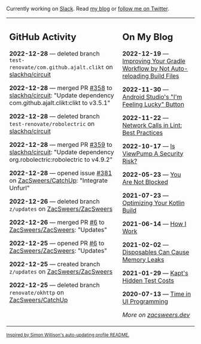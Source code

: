 Currently working on [Slack](https://slack.com/). Read [my blog](https://zacsweers.dev/) or [follow me on Twitter](https://twitter.com/ZacSweers).

<table><tr><td valign="top" width="60%">

## GitHub Activity
<!-- githubActivity starts -->
**2022-12-28** — deleted branch `test-renovate/com.github.ajalt.clikt` on [slackhq/circuit](https://github.com/slackhq/circuit)

**2022-12-28** — merged PR [#358](https://github.com/slackhq/circuit/pull/358) to [slackhq/circuit](https://github.com/slackhq/circuit): "Update dependency com.github.ajalt.clikt:clikt to v3.5.1"

**2022-12-28** — deleted branch `test-renovate/robolectric` on [slackhq/circuit](https://github.com/slackhq/circuit)

**2022-12-28** — merged PR [#359](https://github.com/slackhq/circuit/pull/359) to [slackhq/circuit](https://github.com/slackhq/circuit): "Update dependency org.robolectric:robolectric to v4.9.2"

**2022-12-28** — opened issue [#381](https://github.com/ZacSweers/CatchUp/issues/381) on [ZacSweers/CatchUp](https://github.com/ZacSweers/CatchUp): "Integrate Unfurl"

**2022-12-26** — deleted branch `z/updates` on [ZacSweers/ZacSweers](https://github.com/ZacSweers/ZacSweers)

**2022-12-26** — merged PR [#6](https://github.com/ZacSweers/ZacSweers/pull/6) to [ZacSweers/ZacSweers](https://github.com/ZacSweers/ZacSweers): "Updates"

**2022-12-25** — opened PR [#6](https://github.com/ZacSweers/ZacSweers/pull/6) to [ZacSweers/ZacSweers](https://github.com/ZacSweers/ZacSweers): "Updates"

**2022-12-25** — created branch `z/updates` on [ZacSweers/ZacSweers](https://github.com/ZacSweers/ZacSweers)

**2022-12-25** — deleted branch `renovate/okhttp` on [ZacSweers/CatchUp](https://github.com/ZacSweers/CatchUp)
<!-- githubActivity ends -->
</td><td valign="top" width="40%">

## On My Blog
<!-- blog starts -->
**2022-12-19** — [Improving Your Gradle Workflow by Not Auto-reloading Build Files](https://www.zacsweers.dev/improving-your-workflow-by-not-auto-reloading-build-files/)

**2022-11-30** — [Android Studio's "I'm Feeling Lucky" Button](https://www.zacsweers.dev/android-studios-im-feeling-lucky-button/)

**2022-11-22** — [Network Calls in Lint: Best Practices](https://www.zacsweers.dev/network-calls-in-lint-best-practices/)

**2022-10-17** — [Is ViewPump A Security Risk?](https://www.zacsweers.dev/is-viewpump-a-security-risk/)

**2022-05-23** — [You Are Not Blocked](https://www.zacsweers.dev/you-are-not-blocked/)

**2021-07-23** — [Optimizing Your Kotlin Build](https://www.zacsweers.dev/optimizing-your-kotlin-build/)

**2021-06-14** — [How I Work](https://www.zacsweers.dev/how-i-work/)

**2021-02-02** — [Disposables Can Cause Memory Leaks](https://www.zacsweers.dev/disposables-can-cause-memory-leaks/)

**2021-01-29** — [Kapt's Hidden Test Costs](https://www.zacsweers.dev/kapts-hidden-test-costs/)

**2020-07-13** — [Time in UI Programming](https://www.zacsweers.dev/time-in-ui/)
<!-- blog ends -->
_More on [zacsweers.dev](https://zacsweers.dev/)_
</td></tr></table>

<sub><a href="https://simonwillison.net/2020/Jul/10/self-updating-profile-readme/">Inspired by Simon Willison's auto-updating profile README.</a></sub>